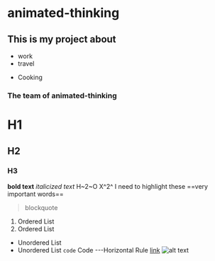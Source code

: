 # animated-thinking
## This is my project about
* work
* travel
- Cooking

### The team of animated-thinking
# H1
## H2
### H3
**bold text**
*italicized text*
H~2~O
X^2^
I need to highlight these ==very important words==
> blockquote
1. Ordered List
2. Ordered List
- Unordered List
- Unordered List
`code` Code
---Horizontal Rule
[link](https://www.example.com)
![alt text](image.jpg)
